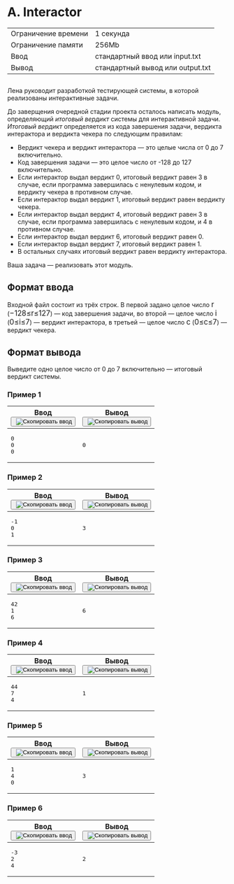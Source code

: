 <div class="problem__statement text" data-bem="{&quot;problem__statement&quot;:{}}">
<div class="problem-statement">
   <div class="header">
      <h1 class="title">A. Interactor</h1>
      <table>
         <tbody><tr class="time-limit">
            <td class="property-title">Ограничение времени</td>
            <td>1&nbsp;секунда</td>
         </tr>
         <tr class="memory-limit">
            <td class="property-title">Ограничение памяти</td>
            <td>256Mb</td>
         </tr>
         <tr class="input-file">
            <td class="property-title">Ввод</td>
            <td colspan="1">стандартный ввод или input.txt</td>
         </tr>
         <tr class="output-file">
            <td class="property-title">Вывод</td>
            <td colspan="1">стандартный вывод или output.txt</td>
         </tr>
      </tbody></table>
   </div>
   <h2></h2>
   <div class="legend"> Лена руководит разработкой тестирующей системы, в которой реализованы интерактивные задачи. <!--l. 50-->
      <p style="text-indent: 0em;">До заверщения очередной стадии проекта осталось написать модуль, определяющий <span style="font-style:
      italic;">итоговый вердикт </span>системы для интерактивной задачи. <span style="font-style: italic;">Итоговый вердикт </span>определяется
      из кода завершения задачи, вердикта интерактора и вердикта чекера по следующим правилам: </p><ul>
      <li>Вердикт чекера и вердикт интерактора — это целые числа от 0 до 7 включительно. </li>
      <li>Код завершения задачи — это целое число от -128 до 127 включительно. </li>
      <li>Если интерактор выдал вердикт 0, итоговый вердикт равен 3 в случае, если программа завершилась с ненулевым кодом, и вердикту
      чекера в противном случае. </li>
      <li>Если интерактор выдал вердикт 1, итоговый вердикт равен вердикту чекера. </li>
      <li>Если интерактор выдал вердикт 4, итоговый вердикт равен 3 в случае, если программа завершилась с ненулевым кодом, и 4
      в противном случае. </li>
      <li>Если интерактор выдал вердикт 6, итоговый вердикт равен 0. </li>
      <li>Если интерактор выдал вердикт 7, итоговый вердикт равен 1. </li>
      <li>В остальных случаях итоговый вердикт равен вердикту интерактора.</li>
      </ul>
      <!--l. 76-->
      <p style="text-indent: 0em;">Ваша задача — реализовать этот модуль. </p>
      <p></p>
      
   </div>
   <h2>Формат ввода</h2>
   <div class="input-specification"> Входной файл состоит из трёх строк. В первой задано целое число <!--l. 79--><span class="MathJax_Preview" style="color: inherit; display: none;"></span><span id="MathJax-Element-1-Frame" class="mjx-chtml MathJax_CHTML" tabindex="0" style="font-size: 119%;"><span id="MJXc-Node-1" class="mjx-math" style="text-indent: 0em;"><span id="MJXc-Node-2" class="mjx-mrow"><span id="MJXc-Node-3" class="mjx-mi"><span class="mjx-char MJXc-TeX-math-I" style="padding-top: 0.243em; padding-bottom: 0.303em;">r</span></span></span></span></span><script type="math/mml" id="MathJax-Element-1"><math display="inline" style="text-indent: 0em;" xmlns="http://www.w3.org/1998/Math/MathML"><mi>r</mi></math></script> (<!--l. 80--><span class="MathJax_Preview" style="color: inherit; display: none;"></span><span id="MathJax-Element-2-Frame" class="mjx-chtml MathJax_CHTML" tabindex="0" style="font-size: 119%;"><span id="MJXc-Node-4" class="mjx-math" style="text-indent: 0em;"><span id="MJXc-Node-5" class="mjx-mrow"><span id="MJXc-Node-6" class="mjx-mo"><span class="mjx-char MJXc-TeX-main-R" style="padding-top: 0.303em; padding-bottom: 0.423em;">−</span></span><span id="MJXc-Node-7" class="mjx-mn"><span class="mjx-char MJXc-TeX-main-R" style="padding-top: 0.363em; padding-bottom: 0.363em;">1</span></span><span id="MJXc-Node-8" class="mjx-mn"><span class="mjx-char MJXc-TeX-main-R" style="padding-top: 0.363em; padding-bottom: 0.363em;">2</span></span><span id="MJXc-Node-9" class="mjx-mn"><span class="mjx-char MJXc-TeX-main-R" style="padding-top: 0.363em; padding-bottom: 0.363em;">8</span></span><span id="MJXc-Node-10" class="mjx-mo MJXc-space3"><span class="mjx-char MJXc-TeX-main-R" style="padding-top: 0.363em; padding-bottom: 0.483em;">≤</span></span><span id="MJXc-Node-11" class="mjx-mi MJXc-space3"><span class="mjx-char MJXc-TeX-math-I" style="padding-top: 0.243em; padding-bottom: 0.303em;">r</span></span><span id="MJXc-Node-12" class="mjx-mo MJXc-space3"><span class="mjx-char MJXc-TeX-main-R" style="padding-top: 0.363em; padding-bottom: 0.483em;">≤</span></span><span id="MJXc-Node-13" class="mjx-mn MJXc-space3"><span class="mjx-char MJXc-TeX-main-R" style="padding-top: 0.363em; padding-bottom: 0.363em;">1</span></span><span id="MJXc-Node-14" class="mjx-mn"><span class="mjx-char MJXc-TeX-main-R" style="padding-top: 0.363em; padding-bottom: 0.363em;">2</span></span><span id="MJXc-Node-15" class="mjx-mn"><span class="mjx-char MJXc-TeX-main-R" style="padding-top: 0.363em; padding-bottom: 0.363em;">7</span></span></span></span></span><script type="math/mml" id="MathJax-Element-2"><math display="inline" style="text-indent: 0em;" xmlns="http://www.w3.org/1998/Math/MathML"> <mo>−</mo> <mn>1</mn><mn>2</mn><mn>8</mn> <mo>≤</mo> <mi>r</mi> <mo>≤</mo> <mn>1</mn><mn>2</mn><mn>7</mn></math></script>)
      — код завершения задачи, во второй — целое число <!--l. 81--><span class="MathJax_Preview" style="color: inherit; display: none;"></span><span id="MathJax-Element-3-Frame" class="mjx-chtml MathJax_CHTML" tabindex="0" style="font-size: 119%;"><span id="MJXc-Node-16" class="mjx-math" style="text-indent: 0em;"><span id="MJXc-Node-17" class="mjx-mrow"><span id="MJXc-Node-18" class="mjx-mi"><span class="mjx-char MJXc-TeX-math-I" style="padding-top: 0.423em; padding-bottom: 0.303em;">i</span></span></span></span></span><script type="math/mml" id="MathJax-Element-3"><math display="inline" style="text-indent: 0em;" xmlns="http://www.w3.org/1998/Math/MathML"><mi>i</mi></math></script>
      (<!--l. 81--><span class="MathJax_Preview" style="color: inherit; display: none;"></span><span id="MathJax-Element-4-Frame" class="mjx-chtml MathJax_CHTML" tabindex="0" style="font-size: 119%;"><span id="MJXc-Node-19" class="mjx-math" style="text-indent: 0em;"><span id="MJXc-Node-20" class="mjx-mrow"><span id="MJXc-Node-21" class="mjx-mn"><span class="mjx-char MJXc-TeX-main-R" style="padding-top: 0.363em; padding-bottom: 0.363em;">0</span></span><span id="MJXc-Node-22" class="mjx-mo MJXc-space3"><span class="mjx-char MJXc-TeX-main-R" style="padding-top: 0.363em; padding-bottom: 0.483em;">≤</span></span><span id="MJXc-Node-23" class="mjx-mi MJXc-space3"><span class="mjx-char MJXc-TeX-math-I" style="padding-top: 0.423em; padding-bottom: 0.303em;">i</span></span><span id="MJXc-Node-24" class="mjx-mo MJXc-space3"><span class="mjx-char MJXc-TeX-main-R" style="padding-top: 0.363em; padding-bottom: 0.483em;">≤</span></span><span id="MJXc-Node-25" class="mjx-mn MJXc-space3"><span class="mjx-char MJXc-TeX-main-R" style="padding-top: 0.363em; padding-bottom: 0.363em;">7</span></span></span></span></span><script type="math/mml" id="MathJax-Element-4"><math display="inline" style="text-indent: 0em;" xmlns="http://www.w3.org/1998/Math/MathML"><mn>0</mn> <mo>≤</mo>
      <mi>i</mi> <mo>≤</mo> <mn>7</mn></math></script>) — вердикт интерактора, в третьей — целое число <!--l. 82--><span class="MathJax_Preview" style="color: inherit; display: none;"></span><span id="MathJax-Element-5-Frame" class="mjx-chtml MathJax_CHTML" tabindex="0" style="font-size: 119%;"><span id="MJXc-Node-26" class="mjx-math" style="text-indent: 0em;"><span id="MJXc-Node-27" class="mjx-mrow"><span id="MJXc-Node-28" class="mjx-mi"><span class="mjx-char MJXc-TeX-math-I" style="padding-top: 0.243em; padding-bottom: 0.303em;">c</span></span></span></span></span><script type="math/mml" id="MathJax-Element-5"><math display="inline" style="text-indent: 0em;" xmlns="http://www.w3.org/1998/Math/MathML"><mi>c</mi></math></script> (<!--l. 82--><span class="MathJax_Preview" style="color: inherit; display: none;"></span><span id="MathJax-Element-6-Frame" class="mjx-chtml MathJax_CHTML" tabindex="0" style="font-size: 119%;"><span id="MJXc-Node-29" class="mjx-math" style="text-indent: 0em;"><span id="MJXc-Node-30" class="mjx-mrow"><span id="MJXc-Node-31" class="mjx-mn"><span class="mjx-char MJXc-TeX-main-R" style="padding-top: 0.363em; padding-bottom: 0.363em;">0</span></span><span id="MJXc-Node-32" class="mjx-mo MJXc-space3"><span class="mjx-char MJXc-TeX-main-R" style="padding-top: 0.363em; padding-bottom: 0.483em;">≤</span></span><span id="MJXc-Node-33" class="mjx-mi MJXc-space3"><span class="mjx-char MJXc-TeX-math-I" style="padding-top: 0.243em; padding-bottom: 0.303em;">c</span></span><span id="MJXc-Node-34" class="mjx-mo MJXc-space3"><span class="mjx-char MJXc-TeX-main-R" style="padding-top: 0.363em; padding-bottom: 0.483em;">≤</span></span><span id="MJXc-Node-35" class="mjx-mn MJXc-space3"><span class="mjx-char MJXc-TeX-main-R" style="padding-top: 0.363em; padding-bottom: 0.363em;">7</span></span></span></span></span><script type="math/mml" id="MathJax-Element-6"><math display="inline" style="text-indent: 0em;" xmlns="http://www.w3.org/1998/Math/MathML"><mn>0</mn> <mo>≤</mo> <mi>c</mi> <mo>≤</mo> <mn>7</mn></math></script>)
      — вердикт чекера. 
   </div>
   <h2>Формат вывода</h2>
   <div class="output-specification"> Выведите одно целое число от 0 до 7 включительно — итоговый вердикт системы. </div>
   <h3>Пример 1</h3>
   <table class="sample-tests">
      <thead>
         <tr>
            <th>Ввод<div class="problem__copy-sample"><button class="button button_theme_pseudo button_size_s button_only-icon_yes problem__copy-button problem__copy-button_type_input i-bem" data-bem="{&quot;button&quot;:{}}" role="button" type="button" title="Скопировать ввод"><span class="button__text">&nbsp;<img class="image button__icon button__icon_role_copy" src="//yastatic.net/lego/_/La6qi18Z8LwgnZdsAr1qy1GwCwo.gif" alt="Скопировать ввод"></span></button></div></th>
            <th>Вывод<div class="problem__copy-sample"><button class="button button_theme_pseudo button_size_s button_only-icon_yes problem__copy-button problem__copy-button_type_output i-bem" data-bem="{&quot;button&quot;:{}}" role="button" type="button" title="Скопировать вывод"><span class="button__text">&nbsp;<img class="image button__icon button__icon_role_copy" src="//yastatic.net/lego/_/La6qi18Z8LwgnZdsAr1qy1GwCwo.gif" alt="Скопировать вывод"></span></button></div></th>
         </tr>
      </thead>
      <tbody>
         <tr>
            <td><pre>0
0
0
</pre></td>
            <td><pre>0
</pre></td>
         </tr>
      </tbody>
   </table>
   <h3>Пример 2</h3>
   <table class="sample-tests">
      <thead>
         <tr>
            <th>Ввод<div class="problem__copy-sample"><button class="button button_theme_pseudo button_size_s button_only-icon_yes problem__copy-button problem__copy-button_type_input i-bem" data-bem="{&quot;button&quot;:{}}" role="button" type="button" title="Скопировать ввод"><span class="button__text">&nbsp;<img class="image button__icon button__icon_role_copy" src="//yastatic.net/lego/_/La6qi18Z8LwgnZdsAr1qy1GwCwo.gif" alt="Скопировать ввод"></span></button></div></th>
            <th>Вывод<div class="problem__copy-sample"><button class="button button_theme_pseudo button_size_s button_only-icon_yes problem__copy-button problem__copy-button_type_output i-bem" data-bem="{&quot;button&quot;:{}}" role="button" type="button" title="Скопировать вывод"><span class="button__text">&nbsp;<img class="image button__icon button__icon_role_copy" src="//yastatic.net/lego/_/La6qi18Z8LwgnZdsAr1qy1GwCwo.gif" alt="Скопировать вывод"></span></button></div></th>
         </tr>
      </thead>
      <tbody>
         <tr>
            <td><pre>-1
0
1
</pre></td>
            <td><pre>3</pre></td>
         </tr>
      </tbody>
   </table>
   <h3>Пример 3</h3>
   <table class="sample-tests">
      <thead>
         <tr>
            <th>Ввод<div class="problem__copy-sample"><button class="button button_theme_pseudo button_size_s button_only-icon_yes problem__copy-button problem__copy-button_type_input i-bem" data-bem="{&quot;button&quot;:{}}" role="button" type="button" title="Скопировать ввод"><span class="button__text">&nbsp;<img class="image button__icon button__icon_role_copy" src="//yastatic.net/lego/_/La6qi18Z8LwgnZdsAr1qy1GwCwo.gif" alt="Скопировать ввод"></span></button></div></th>
            <th>Вывод<div class="problem__copy-sample"><button class="button button_theme_pseudo button_size_s button_only-icon_yes problem__copy-button problem__copy-button_type_output i-bem" data-bem="{&quot;button&quot;:{}}" role="button" type="button" title="Скопировать вывод"><span class="button__text">&nbsp;<img class="image button__icon button__icon_role_copy" src="//yastatic.net/lego/_/La6qi18Z8LwgnZdsAr1qy1GwCwo.gif" alt="Скопировать вывод"></span></button></div></th>
         </tr>
      </thead>
      <tbody>
         <tr>
            <td><pre>42
1
6
</pre></td>
            <td><pre>6
</pre></td>
         </tr>
      </tbody>
   </table>
   <h3>Пример 4</h3>
   <table class="sample-tests">
      <thead>
         <tr>
            <th>Ввод<div class="problem__copy-sample"><button class="button button_theme_pseudo button_size_s button_only-icon_yes problem__copy-button problem__copy-button_type_input i-bem" data-bem="{&quot;button&quot;:{}}" role="button" type="button" title="Скопировать ввод"><span class="button__text">&nbsp;<img class="image button__icon button__icon_role_copy" src="//yastatic.net/lego/_/La6qi18Z8LwgnZdsAr1qy1GwCwo.gif" alt="Скопировать ввод"></span></button></div></th>
            <th>Вывод<div class="problem__copy-sample"><button class="button button_theme_pseudo button_size_s button_only-icon_yes problem__copy-button problem__copy-button_type_output i-bem" data-bem="{&quot;button&quot;:{}}" role="button" type="button" title="Скопировать вывод"><span class="button__text">&nbsp;<img class="image button__icon button__icon_role_copy" src="//yastatic.net/lego/_/La6qi18Z8LwgnZdsAr1qy1GwCwo.gif" alt="Скопировать вывод"></span></button></div></th>
         </tr>
      </thead>
      <tbody>
         <tr>
            <td><pre>44
7
4
</pre></td>
            <td><pre>1
</pre></td>
         </tr>
      </tbody>
   </table>
   <h3>Пример 5</h3>
   <table class="sample-tests">
      <thead>
         <tr>
            <th>Ввод<div class="problem__copy-sample"><button class="button button_theme_pseudo button_size_s button_only-icon_yes problem__copy-button problem__copy-button_type_input i-bem" data-bem="{&quot;button&quot;:{}}" role="button" type="button" title="Скопировать ввод"><span class="button__text">&nbsp;<img class="image button__icon button__icon_role_copy" src="//yastatic.net/lego/_/La6qi18Z8LwgnZdsAr1qy1GwCwo.gif" alt="Скопировать ввод"></span></button></div></th>
            <th>Вывод<div class="problem__copy-sample"><button class="button button_theme_pseudo button_size_s button_only-icon_yes problem__copy-button problem__copy-button_type_output i-bem" data-bem="{&quot;button&quot;:{}}" role="button" type="button" title="Скопировать вывод"><span class="button__text">&nbsp;<img class="image button__icon button__icon_role_copy" src="//yastatic.net/lego/_/La6qi18Z8LwgnZdsAr1qy1GwCwo.gif" alt="Скопировать вывод"></span></button></div></th>
         </tr>
      </thead>
      <tbody>
         <tr>
            <td><pre>1
4
0
</pre></td>
            <td><pre>3
</pre></td>
         </tr>
      </tbody>
   </table>
   <h3>Пример 6</h3>
   <table class="sample-tests">
      <thead>
         <tr>
            <th>Ввод<div class="problem__copy-sample"><button class="button button_theme_pseudo button_size_s button_only-icon_yes problem__copy-button problem__copy-button_type_input i-bem" data-bem="{&quot;button&quot;:{}}" role="button" type="button" title="Скопировать ввод"><span class="button__text">&nbsp;<img class="image button__icon button__icon_role_copy" src="//yastatic.net/lego/_/La6qi18Z8LwgnZdsAr1qy1GwCwo.gif" alt="Скопировать ввод"></span></button></div></th>
            <th>Вывод<div class="problem__copy-sample"><button class="button button_theme_pseudo button_size_s button_only-icon_yes problem__copy-button problem__copy-button_type_output i-bem" data-bem="{&quot;button&quot;:{}}" role="button" type="button" title="Скопировать вывод"><span class="button__text">&nbsp;<img class="image button__icon button__icon_role_copy" src="//yastatic.net/lego/_/La6qi18Z8LwgnZdsAr1qy1GwCwo.gif" alt="Скопировать вывод"></span></button></div></th>
         </tr>
      </thead>
      <tbody>
         <tr>
            <td><pre>-3
2
4
</pre></td>
            <td><pre>2
</pre></td>
         </tr>
      </tbody>
   </table>
</div></div>